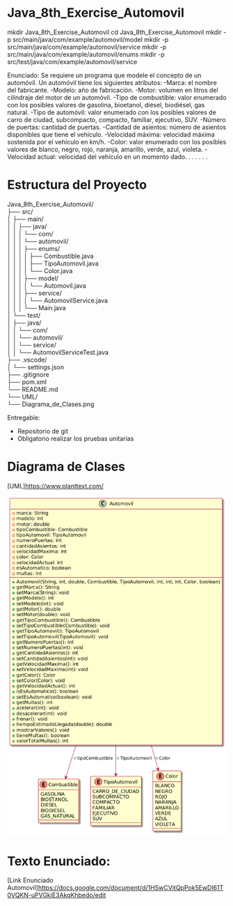# Java_8th_Exercise_Automovil

mkdir Java_8th_Exercise_Automovil
cd Java_8th_Exercise_Automovil
mkdir -p src/main/java/com/example/automovil/model
mkdir -p src/main/java/com/example/automovil/service
mkdir -p src/main/java/com/example/automovil/enums
mkdir -p src/test/java/com/example/automovil/service

Enunciado:
Se requiere un programa que modele el concepto de un automóvil. Un automóvil tiene los siguientes atributos:
-Marca: el nombre del fabricante.
-Modelo: año de fabricación.
-Motor: volumen en litros del cilindraje del motor de un automóvil.
-Tipo de combustible: valor enumerado con los posibles valores de gasolina, bioetanol, diésel, biodiésel, gas natural.
-Tipo de automóvil: valor enumerado con los posibles valores de carro de ciudad, subcompacto, compacto, familiar, ejecutivo, SUV.
-Número de puertas: cantidad de puertas.
-Cantidad de asientos: número de asientos disponibles que tiene el vehículo.
-Velocidad máxima: velocidad máxima sostenida por el vehículo en km/h.
-Color: valor enumerado con los posibles valores de blanco, negro, rojo, naranja, amarillo, verde, azul, violeta.
-Velocidad actual: velocidad del vehículo en un momento dado.
.
.
.
.
.
.

# Estructura del Proyecto
Java_8th_Exercise_Automovil/<br>
├── src/<br>
│   ├── main/<br>
│   │   ├── java/<br>
│   │   │   └── com/<br>
│   │   │       └── automovil/<br>
│   │   │           ├── enums/<br>
│   │   │           │   ├── Combustible.java<br>
│   │   │           │   ├── TipoAutomovil.java<br>
│   │   │           │   └── Color.java<br>
│   │   │           ├── model/<br>
│   │   │           │   └── Automovil.java<br>
│   │   │           ├── service/<br>
│   │   │           │   └── AutomovilService.java<br>
│   │   │           └── Main.java<br>
│   └── test/<br>
│       ├── java/<br>
│       │   └── com/<br>
│       │       └── automovil/<br>
│       │           └── service/<br>
│       │               └── AutomovilServiceTest.java<br>
├── .vscode/<br>
│   └── settings.json<br>
├── .gitignore<br>
├── pom.xml<br>
└── README.md<br>
└── UML/<br>
    └── Diagrama_de_Clases.png<br>

Entregable:
- Repositorio de git
- Obligatorio realizar los pruebas unitarias

# Diagrama de Clases
[UML]https://www.planttext.com/

![Diagrama de Clases](UML/Diagrama_de_Clases.png)

# Texto Enunciado:
[Link Enunciado Automovil]https://docs.google.com/document/d/1HSwCVitQpPok5EwDl61T0VQKN-uPVGkjE3AkqKhbedo/edit